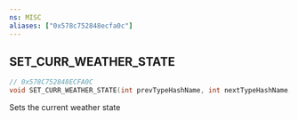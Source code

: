 ```yaml
---
ns: MISC
aliases: ["0x578c752848ecfa0c"]
---
```

## SET_CURR_WEATHER_STATE

```c
// 0x578C752848ECFA0C
void SET_CURR_WEATHER_STATE(int prevTypeHashName, int nextTypeHashName, float interpVal);
```

Sets the current weather state

